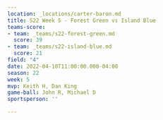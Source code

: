 ```yaml
---
location: _locations/carter-baron.md
title: S22 Week 5 - Forest Green vs Island Blue
teams-score:
- team: _teams/s22-forest-green.md
  score: 39
- team: _teams/s22-island-blue.md
  score: 21
field: "4"
date: 2022-04-10T11:00:00.000-04:00
season: 22
week: 5
mvp: Keith H, Dan King
game-ball: John R, Michael D
sportsperson: ''

---
```

